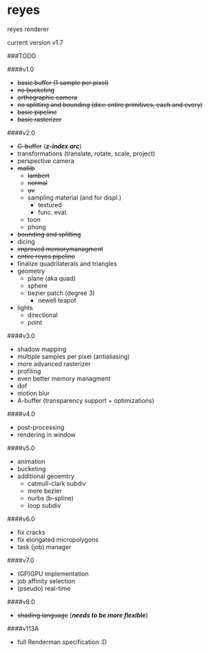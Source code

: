 # reyes
reyes renderer

current version v1.7

###TODO

####v1.0

- ~~basic buffer (1 sample per pixel)~~
- ~~no bucketing~~
- ~~orthographic camera~~
- ~~no splitting and bounding (dice entire primitives, each and every)~~
- ~~basic pipeline~~
- ~~basic rasterizer~~

####v2.0

- ~~G-buffer~~ (***z-index arc***)
- transformations (translate, rotate, scale, project)
- perspective camera
- ~~matlib~~
    - ~~lambert~~
    - ~~normal~~
    - ~~uv~~
    - sampling material (and for displ.)
        - textured
        - func. eval.
    - toon
    - phong
- ~~bounding and splitting~~
- dicing
- ~~improved memorymanagment~~
- ~~entire reyes pipeline~~
- finalize quadrilaterals and triangles
- geometry
    - plane (aka quad)
    - sphere
    - bezier patch (degree 3)
        - newell teapot
- lights
    - directional
    - point

####v3.0

- shadow mapping
- multiple samples per pixel (antialiasing)
- more advanced rasterizer
- profiling
- even better memory managment
- dof
- motion blur
- A-buffer (transparency support + optimizations)

####v4.0

- post-processing
- rendering in window

####v5.0

- animation
- bucketing
- additional geoemtry
    - catmull-clark subdiv
    - more bezier
    - nurbs (b-spline)
    - loop subdiv

####v6.0

- fix cracks
- fix elongated micropolygons
- task (job) manager

####v7.0

- (GP)GPU implementation
- job affinity selection
- (pseudo) real-time

####v8.0

- ~~shading language~~ (***needs to be more flexible***)

####v113A

- full Renderman specification :D